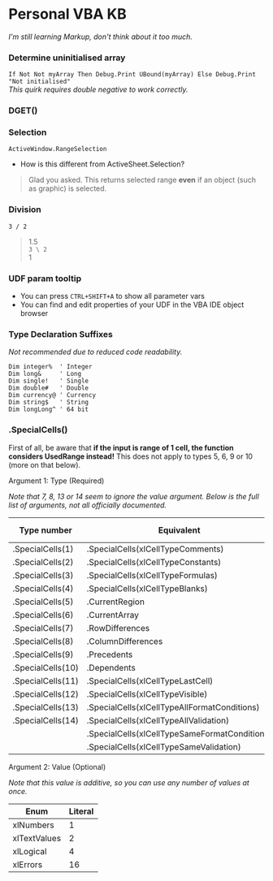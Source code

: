 # Personal VBA KB

*I'm still learning Markup, don't think about it too much.*

### Determine uninitialised array
`If Not Not myArray Then Debug.Print UBound(myArray) Else Debug.Print "Not initialised"`  
*This quirk requires double negative to work correctly.*

### DGET()

### Selection
`ActiveWindow.RangeSelection`
- How is this different from ActiveSheet.Selection?
> Glad you asked. This returns selected range **even** if an object (such as graphic) is selected.

### Division
`3 / 2`  
> 1.5  
`3 \ 2`  
> 1  

### UDF param tooltip
- You can press `CTRL+SHIFT+A` to show all parameter vars
- You can find and edit properties of your UDF in the VBA IDE object browser

### Type Declaration Suffixes
*Not recommended due to reduced code readability.*
```
Dim integer%  ' Integer  
Dim long&     ' Long  
Dim single!   ' Single  
Dim double#   ' Double  
Dim currency@ ' Currency  
Dim string$   ' String  
Dim longLong^ ' 64 bit
```

### .SpecialCells()

First of all, be aware that **if the input is range of 1 cell, the function considers UsedRange instead!**
This does not apply to types 5, 6, 9 or 10 (more on that below).

Argument 1: Type (Required)

*Note that 7, 8, 13 or 14 seem to ignore the value argument.*
*Below is the full list of arguments, not all officially documented.*

| Type number       | Equivalent                                    | xlCellType Enum |
|-------------------|-----------------------------------------------|-----------------|
| .SpecialCells(1)  | .SpecialCells(xlCellTypeComments)             | -4144           |
| .SpecialCells(2)  | .SpecialCells(xlCellTypeConstants)            | 2               |
| .SpecialCells(3)  | .SpecialCells(xlCellTypeFormulas)             | -4123           |
| .SpecialCells(4)  | .SpecialCells(xlCellTypeBlanks)               | 4               |
| .SpecialCells(5)  | .CurrentRegion                                |                 |
| .SpecialCells(6)  | .CurrentArray                                 |                 |
| .SpecialCells(7)  | .RowDifferences                               |                 |
| .SpecialCells(8)  | .ColumnDifferences                            |                 |
| .SpecialCells(9)  | .Precedents                                   |                 |
| .SpecialCells(10) | .Dependents                                   |                 |
| .SpecialCells(11) | .SpecialCells(xlCellTypeLastCell)             | 11              |
| .SpecialCells(12) | .SpecialCells(xlCellTypeVisible)              | 12              |
| .SpecialCells(13) | .SpecialCells(xlCellTypeAllFormatConditions)  | -4172           |
| .SpecialCells(14) | .SpecialCells(xlCellTypeAllValidation)        | -4174           |
|                   | .SpecialCells(xlCellTypeSameFormatConditions) | -4173           |
|                   | .SpecialCells(xlCellTypeSameValidation)       | -4175           |

Argument 2: Value (Optional)

*Note that this value is additive, so you can use any number of values at once.*

| Enum         | Literal |
|--------------|---------|
|  xlNumbers   | 1       |
| xlTextValues | 2       |
| xlLogical    | 4       |
| xlErrors     | 16      |
